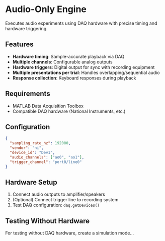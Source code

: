 # Audio-Only Engine

Executes audio experiments using DAQ hardware with precise timing and hardware triggering.

## Features

- **Hardware timing**: Sample-accurate playback via DAQ
- **Multiple channels**: Configurable analog outputs
- **Hardware triggers**: Digital output for sync with recording equipment
- **Multiple presentations per trial**: Handles overlapping/sequential audio
- **Response collection**: Keyboard responses during playback

## Requirements

- MATLAB Data Acquisition Toolbox
- Compatible DAQ hardware (National Instruments, etc.)

## Configuration
```json
{
  "sampling_rate_hz": 192000,
  "vendor": "ni",
  "device_id": "Dev1",
  "audio_channels": ["ao0", "ao1"],
  "trigger_channel": "port0/line0"
}
```

## Hardware Setup

1. Connect audio outputs to amplifier/speakers
2. (Optional) Connect trigger line to recording system
3. Test DAQ configuration: `daq.getDevices()`

## Testing Without Hardware

For testing without DAQ hardware, create a simulation mode...